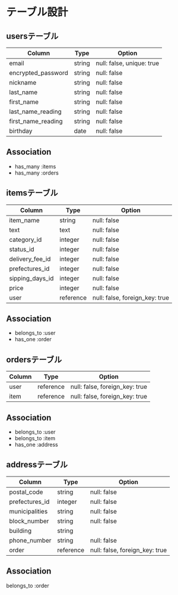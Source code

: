 # テーブル設計

## usersテーブル

| Column             | Type   | Option                      |
| ------------------ | -----  | ------------------------    |
| email              | string | null: false, unique: true   |
| encrypted_password | string | null: false                 |
| nickname           | string | null: false                 |
| last_name          | string | null: false                 |
| first_name         | string | null: false                 |
| last_name_reading  | string | null: false                 |
| first_name_reading | string | null: false                 |
| birthday           | date   | null: false                 |

## Association

- has_many  :items
- has_many  :orders


## itemsテーブル

| Column             | Type      | Option                          |
| -----------------  | --------  | ------------------------------  |
| item_name          | string    | null: false                     |
| text               | text      | null: false                     |
| category_id        | integer   | null: false                     |
| status_id          | integer   | null: false                     |
| delivery_fee_id    | integer   | null: false                     |
| prefectures_id     | integer   | null: false                     |
| sipping_days_id    | integer   | null: false                     |
| price              | integer   | null: false                     |
| user               | reference | null: false, foreign_key: true  |

## Association

- belongs_to :user
- has_one    :order


## ordersテーブル

| Column             | Type      | Option                          |
| -----------------  | --------  | ------------------------------  |
| user               | reference | null: false, foreign_key: true  |
| item               | reference | null: false, foreign_key: true  |

## Association

- belongs_to  :user
- belongs_to  :item
- has_one     :address

## addressテーブル

| Column             | Type      | Option                          |
| ----------         | --------- | -----------------------         |
| postal_code        | string    | null: false                     |
| prefectures_id     | integer   | null: false                     |
| municipalities     | string    | null: false                     |
| block_number       | string    | null: false                     |
| building           | string    |                                 |
| phone_number       | string    | null: false                     |
| order              | reference | null: false, foreign_key: true  |


## Association

belongs_to :order
